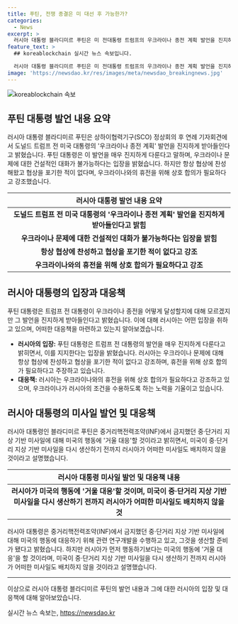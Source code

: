 ```yaml
---
title: 푸틴, 전쟁 종결은 미 대선 후 가능한가?
categories:
  - News
excerpt: >
  러시아 대통령 블라디미르 푸틴은 미 전대통령 트럼프의 우크라이나 종전 계획 발언을 진지하게 받아들인다고 밝혔다. 또한, 중거리핵전력조약(INF)을 파기한 미국의 행동에 거울 대응할 것이라고 언급했으며, 우크라이나 문제를 협상으로 해결할 준비가 되어 있다고 강조했다. 이에 푸틴 대통령의 발언은 주목받고 있다.
feature_text: >
  ## koreablockchain 실시간 뉴스 속보입니다.

  러시아 대통령 블라디미르 푸틴은 미 전대통령 트럼프의 우크라이나 종전 계획 발언을 진지하게 받아들인다고 밝혔다. 또한, 중거리핵전력조약(INF)을 파기한 미국의 행동에 거울 대응할 것이라고 언급했으며, 우크라이나 문제를 협상으로 해결할 준비가 되어 있다고 강조했다. 이에 푸틴 대통령의 발언은 주목받고 있다.
image: 'https://newsdao.kr/res/images/meta/newsdao_breakingnews.jpg'
---
```


<p><img src="https://newsdao.kr/res/images/meta/newsdao_breakingnews.jpg" alt="koreablockchain 속보" /></p>

<h2 data-ke-size="size26">푸틴 대통령 발언 내용 요약</h2>

<p data-ke-size="size16">러시아 대통령 블라디미르 푸틴은 상하이협력기구(SCO) 정상회의 후 연례 기자회견에서 도널드 트럼프 전 미국 대통령의 '우크라이나 종전 계획' 발언을 진지하게 받아들인다고 밝혔습니다. 푸틴 대통령은 이 발언을 매우 진지하게 다룬다고 말하며, 우크라이나 문제에 대한 건설적인 대화가 불가능하다는 입장을 밝혔습니다. 하지만 항상 협상에 찬성해왔고 협상을 포기한 적이 없다며, 우크라이나와의 휴전을 위해 상호 합의가 필요하다고 강조했습니다. </p>

<table>
<thead>
<tr>
<th style="text-align: center;">러시아 대통령 발언 내용 요약</th>
</tr>
</thead>
<tbody>
<tr>
<td style="text-align: center; height: 17px;"><b>도널드 트럼프 전 미국 대통령의 '우크라이나 종전 계획' 발언을 진지하게 받아들인다고 밝힘</b></td>
</tr>
<tr>
<td style="text-align: center; height: 17px;"><b>우크라이나 문제에 대한 건설적인 대화가 불가능하다는 입장을 밝힘</b></td>
</tr>
<tr>
<td style="text-align: center; height: 17px;"><b>항상 협상에 찬성하고 협상을 포기한 적이 없다고 강조</b></td>
</tr>
<tr>
<td style="text-align: center; height: 17px;"><b>우크라이나와의 휴전을 위해 상호 합의가 필요하다고 강조</b></td>
</tr>
</tbody>
</table>

<h2 data-ke-size="size26">러시아 대통령의 입장과 대응책</h2>

<p data-ke-size="size16">푸틴 대통령은 트럼프 전 대통령이 우크라이나 종전을 어떻게 달성할지에 대해 모르겠지만 그 발언을 진지하게 받아들인다고 밝혔습니다. 이에 대해 러시아는 어떤 입장을 취하고 있으며, 어떠한 대응책을 마련하고 있는지 알아보겠습니다.</p>

<ul>
<li><b>러시아의 입장:</b> 푸틴 대통령은 트럼프 전 대통령의 발언을 매우 진지하게 다룬다고 밝히면서, 이를 지지한다는 입장을 밝혔습니다. 러시아는 우크라이나 문제에 대해 항상 협상에 찬성하고 협상을 포기한 적이 없다고 강조하며, 휴전을 위해 상호 합의가 필요하다고 주장하고 있습니다.</li>
<li><b>대응책:</b> 러시아는 우크라이나와의 휴전을 위해 상호 합의가 필요하다고 강조하고 있으며, 우크라이나가 러시아의 조건을 수용하도록 하는 노력을 기울이고 있습니다.</li>
</ul>

<h2 data-ke-size="size26">러시아 대통령의 미사일 발언 및 대응책</h2>

<p data-ke-size="size16">러시아 대통령인 블라디미르 푸틴은 중거리핵전력조약(INF)에서 금지했던 중·단거리 지상 기반 미사일에 대해 미국의 행동에 '거울 대응'할 것이라고 밝히면서, 미국이 중·단거리 지상 기반 미사일을 다시 생산하기 전까지 러시아가 어떠한 미사일도 배치하지 않을 것이라고 설명했습니다.</p>

<table>
<thead>
<tr>
<th style="text-align: center;">러시아 대통령 미사일 발언 및 대응책 내용</th>
</tr>
</thead>
<tbody>
<tr>
<td style="text-align: center; height: 17px;"><b>러시아가 미국의 행동에 '거울 대응'할 것이며, 미국이 중·단거리 지상 기반 미사일을 다시 생산하기 전까지 러시아가 어떠한 미사일도 배치하지 않을 것</b></td>
</tr>
</tbody>
</table>

<p data-ke-size="size16">러시아 대통령은 중거리핵전력조약(INF)에서 금지했던 중·단거리 지상 기반 미사일에 대해 미국의 행동에 대응하기 위해 관련 연구개발을 수행하고 있고, 그것을 생산할 준비가 됐다고 밝혔습니다. 하지만 러시아가 먼저 행동하기보다는 미국의 행동에 '거울 대응'을 할 것이라며, 미국이 중·단거리 지상 기반 미사일을 다시 생산하기 전까지 러시아가 어떠한 미사일도 배치하지 않을 것이라고 설명했습니다.</p>

<hr>

<p data-ke-size="size16">이상으로 러시아 대통령 블라디미르 푸틴의 발언 내용과 그에 대한 러시아의 입장 및 대응책에 대해 알아보았습니다.</p>
실시간 뉴스 속보는, <a href="https://newsdao.kr" rel="dofollow">https://newsdao.kr</a>


